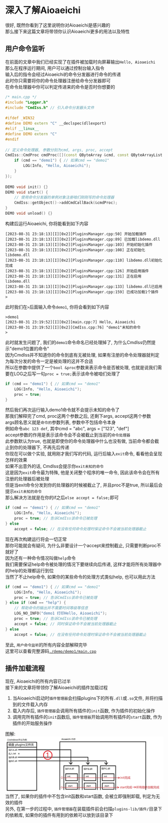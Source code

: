 # 深入了解Aioaeichi
很好, 既然你看到了这里说明你对Aioaeichi是感兴趣的  
那么接下来这篇文章将带领你认识Aioaeichi更多的用法以及特性

## 用户命令监听
在前面的文章中我们已经实现了在插件被加载时向屏幕输出`Hello, Aioaeichi`  
那么在程序运行期间, 用户可以通过控制台输入指令  
输入后的指令会经过Aioaeichi的命令分发器进行命令的传递  
此时你只需要将你的命令处理器注册给命令分发器即可  
在命令处理器中你可以判定传进来的命令是否时你想要的
```C++
/* main.cpp */
#include "Logger.h"
#include "CmdIss.h" // 引入命令分发器头文件

#ifdef _WIN32
#define DEMO extern "C" __declspec(dllexport)
#elif __linux__
#define DEMO extern "C"
#endif

// 定义命令处理器, 参数分别为cmd, args, proc, accept
CmdIss::CmdProc cmdProc([](const QByteArray &cmd, const QByteArrayList &args, bool &proc, bool &accept) {
    if (cmd == "demo1") { // 如果cmd == "demo1"
        LOG(Info, "Hello, Aioaeichi");
    }
});

DEMO void init() {}
DEMO void start() {
    // 使用命令分发器的单例对象注册咱们刚刚写的命令处理器
    CmdIss::getObject()->addCmdCallBack(&cmdProc);
}
DEMO void unload() {}
```
构建后运行Aioaeichi, 你将能看到如下内容
```
[2023-08-31 23:18:13][I][0x2][PluginsManager.cpp:50] 开始加载插件
[2023-08-31 23:18:13][I][0x2][PluginsManager.cpp:89] 已加载libdemo.dll
[2023-08-31 23:18:13][I][0x2][PluginsManager.cpp:103] 开始初始化插件
[2023-08-31 23:18:13][I][0x2][PluginsManager.cpp:108] 正在初始化libdemo.dll
[2023-08-31 23:18:13][I][0x2][PluginsManager.cpp:110] libdemo.dll初始化完成
[2023-08-31 23:18:13][I][0x2][PluginsManager.cpp:126] 开始启用插件
[2023-08-31 23:18:13][I][0x2][PluginsManager.cpp:131] 正在启用libdemo.dll
[2023-08-31 23:18:13][I][0x2][PluginsManager.cpp:133] libdemo.dll已启用
[2023-08-31 23:18:13][I][0x2][PluginsManager.cpp:159] 已成功加载1个插件
>
```
此时我们在`>`后面输入命令`demo1`, 你将会看到如下内容
```
>demo1
[2023-08-31 23:19:52][I][0x2][main.cpp:7] Hello, Aioaeichi
[2023-08-31 23:19:52][I][0x2][CmdIss.cpp:76] "demo1"未知的命令
>
```
此时就发生问题了, 我们的`demo1`命令命名已经处理掉了, 为什么CmdIss仍然提示"demo1位置的命令"  
因为CmdIss并不知道你的命令到底有无被处理, 如果有注册的命令处理器就判定为每次分发的命令一定是被处理的这并不合适  
所以在参数中提供了一个`bool &proc`参数来表示命令是否被处理, 也就是说我们需要在LOG之后写一句`proc = true;`表示该命令被咱们处理了
```C++
if (cmd == "demo1") { // 如果cmd == "demo1"
    LOG(Info, "Hello, Aioaeichi");
    proc = true;
}
```
然后我们再次运行输入demo1命令就不会提示未知的命令了  
那我们解释完了cmd, proc这两个参数之后, 还剩下args, accept这两个参数  
args顾名思义就是`命令的`参数列表, 参数中不包括命令本身  
例如命令`abc 123 def`, 其中cmd = "abc", args = ["123", "def"]  
accept参数的作用是表示该命令会不会被截止到当前的`命令处理器`  
此参数默认为true, 也就是即使你的命令处理器中什么也没有做, 当前命令都会截止到你的处理器下, 不再先后传递  
你现在可以做个实验, 就用刚才我们写的代码, 运行后输入`exit`命令, 看看他会呈现怎样的效果  
如果不出意外的话, CmdIss会提示你`exit未知的命令`  
这是因为`exit`命令最为特殊, 他是关闭整个程序的唯一命令, 因此该命令会在所有注册的处理器后被处理  
但是当exit命令分发到你的处理器的时候被截止了, 并且proc不是true, 所以最后会提示`exit未知的命令`  
那么解决方法就是在你的if之后`else accept = false;`即可
```C++
if (cmd == "demo1") { // 如果cmd == "demo1"
    LOG(Info, "Hello, Aioaeichi");
    proc = true; // 告诉CmdIss该命令已被处理
} else
    accept = false; // 在没有任何命令处理时保证命令不会被当前处理器截止
```
现在再次构建运行将会一切正常  
那你可能就会有疑问, 为什么非要设计一个accept来控制截止, 只需要判断proc不就好了  
因为还有一种命令情况叫做`help`命令  
我们需要保证help命令被处理的情况下要继续向后传递, 这样才能将所有处理器中的help的处理都运行到位  
当然了不止help命令, 如果你的某些命令的处理方式类似help, 也可以用此方法
```C++
if (cmd == "demo1") { // 如果cmd == "demo1"
    LOG(Info, "Hello, Aioaeichi");
    proc = true; // 告诉CmdIss该命令已被处理
} else if (cmd == "help") {
    // 帮助命令的输出并不需要时间等级等信息
    LOG_NO_INFO("demo1 打印Hello, Aioaeichi");
    proc = true; // 告诉CmdIss该命令已被处理
    accept = false; // 同时保证命令不会被当前处理器截止
} else
    accept = false; // 在没有任何命令处理时保证命令不会被当前处理器截止
```
至此, `用户命令监听`的所有内容全部解释完毕  
这里可以查看完整源码[`./demo/demo1/main.cpp`](./demo/demo1/main.cpp)

## 插件加载流程
现在, Aioaeichi的所有内容已过半  
接下来的文章将带领你了解Aioaeichi的插件加载过程

1. 当Aioaeichi启动时`插件管理器`会扫描plugins下的所有`.dll`或`.so`文件, 并将扫描到的文件载入内存
2. 载入内存后, `插件管理器`会调用所有插件的`init`函数, 作为插件的初始化操作
3. 调用完所有插件的`init`函数后, `插件管理器`开始调用所有插件的`start`函数, 作为插件的开始服务操作

图解:  
![image](./img/Aioaeichi插件加载过程.jpg)  
当然了, 如果你的插件中不包含init函数和start函数, 会被立即强制卸载, 判定为无效的插件  
另外, 在第一步的过程中, `插件管理器`在装载插件前会扫描`plugins-lib/插件/`目录下的依赖库, 如果你的插件有用到的依赖可以放到该目录下
